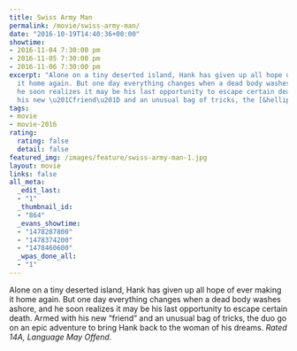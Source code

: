 ```yaml
---
title: Swiss Army Man
permalink: /movie/swiss-army-man/
date: "2016-10-19T14:40:36+00:00"
showtime:
- 2016-11-04 7:30:00 pm
- 2016-11-05 7:30:00 pm
- 2016-11-06 7:30:00 pm
excerpt: "Alone on a tiny deserted island, Hank has given up all hope of ever making
  it home again. But one day everything changes when a dead body washes ashore, and
  he soon realizes it may be his last opportunity to escape certain death. Armed with
  his new \u201Cfriend\u201D and an unusual bag of tricks, the [&hellip;]"
tags:
- movie
- movie-2016
rating:
  rating: false
  detail: false
featured_img: /images/feature/swiss-army-man-1.jpg
layout: movie
links: false
all_meta:
  _edit_last:
  - "1"
  _thumbnail_id:
  - "864"
  _evans_showtime:
  - "1478287800"
  - "1478374200"
  - "1478460600"
  _wpas_done_all:
  - "1"
---
```


Alone on a tiny deserted island, Hank has given up all hope of ever making it home again. But one day everything changes when a dead body washes ashore, and he soon realizes it may be his last opportunity to escape certain death. Armed with his new “friend” and an unusual bag of tricks, the duo go on an epic adventure to bring Hank back to the woman of his dreams. *Rated 14A, Language May Offend.*